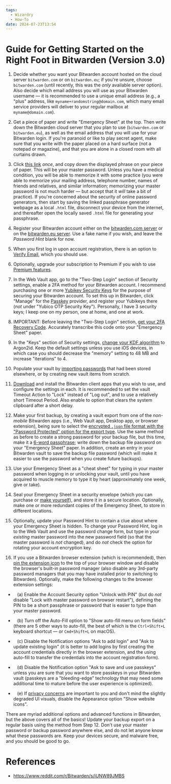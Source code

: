 ```yaml
---
tags:
  - Wizardry
  - How-To
date: 2024-07-23T13:54
---
```

<!-- 2024-07-23 (July 23, 2024 1:54 PM Tuesday) -->

# Guide for Getting Started on the Right Foot in Bitwarden (Version 3.0)

1. Decide whether you want your Bitwarden account hosted on the cloud server `bitwarden.com` or on `bitwarden.eu`; if you're unsure, choose `bitwarden.com` (until recently, this was the _only_ available server option). Also decide which email address you will use as your Bitwarden username &mdash; it is recommended to use a unique email address (e.g., a "plus" address, like `myname+randomstring@domain.com`, which many email service providers will deliver to your regular mailbox at `myname@domain.com`).

2. Get a piece of paper and write "Emergency Sheet" at the top.  Then write down the Bitwarden cloud server that you plan to use (`bitwarden.com` or `bitwarden.eu`), as well as the email address that you will use for your Bitwarden login.  If you're paranoid or like to play secret agent, make sure that you write with the paper placed on a hard surface (not a notepad or magazine), and that you are alone in a closed room with all curtains drawn.

3. Click [this link](https://passhelp.github.io/generator/#phrase:4) _once_, and copy down the displayed phrase on your piece of paper.  This will be your master password.  Unless you have a medical condition, you will be able to memorize it with some practice (you were able to memorize your mailing address, telephone number, names of friends and relatives, and similar information; memorizing your master password is not much harder &mdash; but accept that it _will_ take a bit of practice).  If you're concerned about the security of online password generators, then start by saving the linked passphrase generator webpage as a local `.html` file, disconnect your device from the internet, and thereafter open the locally saved `.html` file for generating your passphrase.

4. Register your Bitwarden account either on the [bitwarden.com server](https://vault.bitwarden.com/#/register) or on the [bitwarden.eu server](https://vault.bitwarden.eu/#/register).  Use a fake name if you wish, and leave the _Password Hint_ blank for now.

5. When you first log in upon account registration, there is an option to [Verify Email](https://community.bitwarden.com/uploads/default/original/1X/b55ede60e0419a333067ec4a093341df758ab2a3.png), which you should use.

6. Optionally, upgrade your subscription to Premium if you wish to use [Premium features](https://bitwarden.com/help/password-manager-plans/#compare-personal-plans).

7. In the Web Vault app, go to the "Two-Step Login" section of Security settings, enable a 2FA method for your Bitwarden account.  I recommend purchasing one or more [Yubikey Security Keys](https://www.yubico.com/product/security-key-series/security-key-nfc-by-yubico-black/) for the purpose of securing your Bitwarden account.  To set this up in Bitwarden, click "Manage" for the [Passkey](https://bitwarden.com/help/setup-two-step-login-fido/) provider, and register your Yubikeys there (_not_ under "Yubico OTP Security Key"). Personally, I have 3 security keys; I keep one on my person, one at home, and one at work.

8. IMPORTANT: Before leaving the "Two-Step Login" section, [get your 2FA Recovery Code](https://bitwarden.com/help/two-step-recovery-code/#get-your-recovery-code).  Accurately transcribe this code onto your "Emergency Sheet" paper.

9. In the "Keys" section of Security settings, [change your KDF algorithm](https://bitwarden.com/help/kdf-algorithms/#changing-kdf-algorithm) to Argon2id.  Keep the default settings unless you use iOS devices, in which case you should decrease the "memory" setting to 48 MB and increase "iterations" to 4.

10. Populate your vault by [importing passwords](https://bitwarden.com/help/import-data/) that had been stored elsewhere, or by creating new vault items from scratch.

11. [Download](https://bitwarden.com/download/) and install the Bitwarden client apps that you wish to use, and configure the settings in each.  It is recommended to set the vault Timeout Action to "Lock" instead of "Log out", and to use a relatively short Timeout Period.  Also enable to option that clears the system clipboard after a short delay.

12.  Make your first backup, by creating a vault export from one of the _non-mobile_ Bitwarden apps (i.e., Web Vault app, Desktop app, or browser extension), being sure to select the [encrypted `.json`  file format with the "Password Protected" option for the export type](https://bitwarden.com/help/encrypted-export/#create-an-encrypted-export).  Use the same method as before to create a strong password for your backup file, but this time, make it a [6-word passphrase](https://passhelp.github.io/generator/#phrase:6); write down the backup file password on your "Emergency Sheet" paper.  In addition, create an entry in your Bitwarden vault to save the backup file password (which will make it easier to use the password when you create future backups).

13. Use your Emergency Sheet as a "cheat sheet" for typing in your master password when logging in or unlocking your vault, until you have acquired to muscle memory to type it by heart (approximately one week, give or take).

14. Seal your Emergency Sheet in a security envelope (which you can purchase or [make yourself](https://passwordbits.com/emergency-sheet-envelope/)), and store it in a secure location.  Optionally, make one or more redundant copies of the Emergency Sheet, to store in different locations.

15. Optionally, update your Password Hint to contain a clue about where your Emergency Sheet is hidden.  To change your Password Hint, log in to the Web Vault and use the password change form, but type in your _existing_ master password into the new password field (so that the master password is _not_ changed), and do _not_ check the option for rotating your account encryption key.

16. If you use a Bitwarden browser extension (which is recommended), then [pin the extension icon](https://bitwarden.com/help/getting-started-browserext/#pin-the-extension) to the top of your browser window and disable the browser's built-in password manager (also disable any 3rd-party password managers that you may have installed prior to switching to Bitwarden). Optionally, make the following changes to the browser extension settings: 

* &nbsp;&nbsp;&nbsp;(a) Enable the Account Security option "Unlock with PIN" (but do _not_ disable "Lock with master password on browser restart"), defining the PIN to be a short passphrase or password that is easier to type than your master password.

* &nbsp;&nbsp;&nbsp;(b) Turn off the Auto-Fill option to "Show auto-fill menu on form fields" (there are 5 other ways to auto-fill, the best of which is the `Ctrl+Shift+L` keyboard shortcut &mdash; or `Cmd+Shift+L` on macOS).

* &nbsp;&nbsp;&nbsp;(c) Disable the Notification options "Ask to add login" and "Ask to update existing login" (it is better to add logins by first creating the account credentials directly in the browser extension, and the using auto-fill to transfer the credentials into the account registration form).

* &nbsp;&nbsp;&nbsp;(d) Disable the Notification option "Ask to save and use passkeys" unless you are sure that you want to store passkeys in your Bitwarden vault (passkeys are a "bleeding-edge" technology that may need some additional time to mature before the user experience is optimized).

* &nbsp;&nbsp;&nbsp;(e) If [privacy concerns](https://bitwarden.com/help/website-icons/#privacy-considerations) are important to you and don't mind the slightly degraded UI visuals, disable the Appearance option "Show website icons".

There are myriad additional options and advanced functions in Bitwarden, but the above covers all of the basics!  Update your backup export on a regular basis using the method from Step 12.  Don't use your master password or backup password anywhere else, and do not let anyone know what these passwords are.  Keep your devices secure, and malware free, and you should be good to go.


# References
- https://www.reddit.com/r/Bitwarden/s/iUNW89JMBS 
